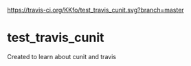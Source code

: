 https://travis-ci.org/KKfo/test_travis_cunit.svg?branch=master
# test_travis_cunit
Created to learn about cunit and travis
